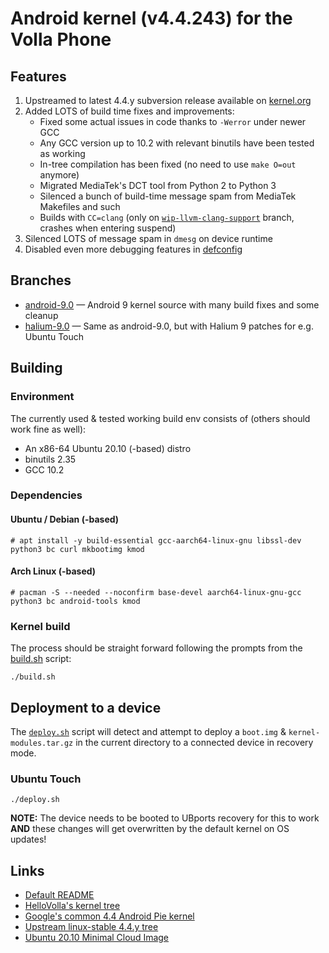 # Android kernel (v4.4.243) for the Volla Phone

## Features
1. Upstreamed to latest 4.4.y subversion release available on [kernel.org](https://www.kernel.org/)
2. Added LOTS of build time fixes and improvements:
   - Fixed some actual issues in code thanks to `-Werror` under newer GCC
   - Any GCC version up to 10.2 with relevant binutils have been tested as working
   - In-tree compilation has been fixed (no need to use `make O=out` anymore)
   - Migrated MediaTek's DCT tool from Python 2 to Python 3
   - Silenced a bunch of build-time message spam from MediaTek Makefiles and such
   - Builds with `CC=clang` (only on [`wip-llvm-clang-support`](../../tree/wip-llvm-clang-support) branch, crashes when entering suspend)
3. Silenced LOTS of message spam in `dmesg` on device runtime
4. Disabled even more debugging features in [defconfig](arch/arm64/configs/k63v2_64_bsp_defconfig)

## Branches
* [android-9.0](../../tree/android-9.0) — Android 9 kernel source with many build fixes and some cleanup
* [halium-9.0](../../tree/halium-9.0) — Same as android-9.0, but with Halium 9 patches for e.g. Ubuntu Touch

## Building

### Environment
The currently used & tested working build env consists of (others should work fine as well):
* An x86-64 Ubuntu 20.10 (-based) distro
* binutils 2.35
* GCC 10.2

### Dependencies

#### Ubuntu / Debian (-based)
```
# apt install -y build-essential gcc-aarch64-linux-gnu libssl-dev python3 bc curl mkbootimg kmod
```

#### Arch Linux (-based)
```
# pacman -S --needed --noconfirm base-devel aarch64-linux-gnu-gcc python3 bc android-tools kmod
```

### Kernel build
The process should be straight forward following the prompts from the [build.sh](build.sh) script:
```
./build.sh
```

## Deployment to a device
The [`deploy.sh`](deploy.sh) script will detect and attempt to deploy a `boot.img` & `kernel-modules.tar.gz` in the current directory to a connected device in recovery mode.

### Ubuntu Touch
```
./deploy.sh
```
**NOTE:** The device needs to be booted to UBports recovery for this to work **AND** these changes will get overwritten by the default kernel on OS updates!

## Links
* [Default README](README)
* [HelloVolla's kernel tree](https://github.com/HelloVolla/android_kernel_volla_mt6763)
* [Google's common 4.4 Android Pie kernel](https://android.googlesource.com/kernel/common/+/refs/heads/android-4.4-p)
* [Upstream linux-stable 4.4.y tree](https://git.kernel.org/pub/scm/linux/kernel/git/stable/linux.git/log/?h=linux-4.4.y)
* [Ubuntu 20.10 Minimal Cloud Image](https://partner-images.canonical.com/core/groovy/current/ubuntu-groovy-core-cloudimg-amd64-root.tar.gz)
